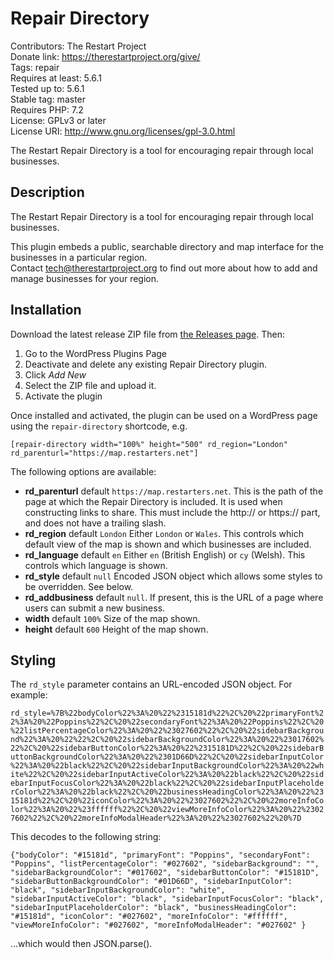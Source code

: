 # Repair Directory
Contributors: The Restart Project  
Donate link: https://therestartproject.org/give/  
Tags: repair  
Requires at least: 5.6.1  
Tested up to: 5.6.1  
Stable tag: master  
Requires PHP: 7.2  
License: GPLv3 or later  
License URI: http://www.gnu.org/licenses/gpl-3.0.html  

The Restart Repair Directory is a tool for encouraging repair through local businesses.  

## Description

The Restart Repair Directory is a tool for encouraging repair through local businesses.  

This plugin embeds a public, searchable directory and map interface for the businesses in a particular region.  
Contact [tech@therestartproject.org](mailto:tech@therestartproject.org) to find out more about how to add and manage businesses for your region.

## Installation

Download the latest release ZIP file from [the Releases page](https://github.com/TheRestartProject/repair-directory-wordpress/releases).  Then:

1. Go to the WordPress Plugins Page
2. Deactivate and delete any existing Repair Directory plugin.
3. Click *Add New*
4. Select the ZIP file and upload it.
5. Activate the plugin

Once installed and activated, the plugin can be used on a WordPress page using the `repair-directory` shortcode, e.g.

`[repair-directory width="100%" height="500" rd_region="London" rd_parenturl="https://map.restarters.net"]`

The following options are available:
* **rd_parenturl** default `https://map.restarters.net`.  This is the path of the page at which the
 Repair Directory is included.  It is used when constructing links to share.  This must include the http:// or https:// 
 part, and does not have a trailing slash.
* **rd_region** default `London` Either `London` or `Wales`.  This controls which default view of the map is shown and 
which businesses are included.
* **rd_language** default `en` Either `en` (British English) or `cy` (Welsh). This controls which language is shown.
* **rd_style** default `null` Encoded JSON object which allows some styles to be overridden.  See below.
* **rd_addbusiness** default `null`.  If present, this is the URL of a page where users can submit a new business.
* **width** default `100%` Size of the map shown.
* **height** default `600` Height of the map shown.

## Styling 

The `rd_style` parameter contains an URL-encoded JSON object.  For example:

`rd_style=%7B%22bodyColor%22%3A%20%22%2315181d%22%2C%20%22primaryFont%22%3A%20%22Poppins%22%2C%20%22secondaryFont%22%3A%20%22Poppins%22%2C%20%22listPercentageColor%22%3A%20%22%23027602%22%2C%20%22sidebarBackground%22%3A%20%22%22%2C%20%22sidebarBackgroundColor%22%3A%20%22%23017602%22%2C%20%22sidebarButtonColor%22%3A%20%22%2315181D%22%2C%20%22sidebarButtonBackgroundColor%22%3A%20%22%2301D66D%22%2C%20%22sidebarInputColor%22%3A%20%22black%22%2C%20%22sidebarInputBackgroundColor%22%3A%20%22white%22%2C%20%22sidebarInputActiveColor%22%3A%20%22black%22%2C%20%22sidebarInputFocusColor%22%3A%20%22black%22%2C%20%22sidebarInputPlaceholderColor%22%3A%20%22black%22%2C%20%22businessHeadingColor%22%3A%20%22%2315181d%22%2C%20%22iconColor%22%3A%20%22%23027602%22%2C%20%22moreInfoColor%22%3A%20%22%23ffffff%22%2C%20%22viewMoreInfoColor%22%3A%20%22%23027602%22%2C%20%22moreInfoModalHeader%22%3A%20%22%23027602%22%20%7D`

This decodes to the following string:

`{"bodyColor": "#15181d", "primaryFont": "Poppins", "secondaryFont": "Poppins", "listPercentageColor": "#027602", "sidebarBackground": "", "sidebarBackgroundColor": "#017602", "sidebarButtonColor": "#15181D", "sidebarButtonBackgroundColor": "#01D66D", "sidebarInputColor": "black", "sidebarInputBackgroundColor": "white", "sidebarInputActiveColor": "black", "sidebarInputFocusColor": "black", "sidebarInputPlaceholderColor": "black", "businessHeadingColor": "#15181d", "iconColor": "#027602", "moreInfoColor": "#ffffff", "viewMoreInfoColor": "#027602", "moreInfoModalHeader": "#027602" }`

...which would then JSON.parse().